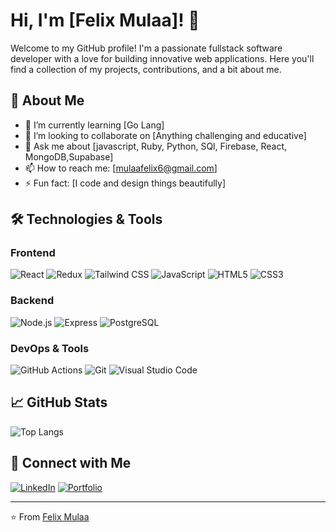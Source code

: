 # Hi, I'm [Felix Mulaa]! 👋

Welcome to my GitHub profile! I'm a passionate fullstack software developer with a love for building innovative web applications. Here you'll find a collection of my projects, contributions, and a bit about me.

## 🚀 About Me

- 🌱 I’m currently learning [Go Lang]
- 👯 I’m looking to collaborate on [Anything challenging and educative]
- 💬 Ask me about [javascript, Ruby, Python, SQl, Firebase, React, MongoDB,Supabase]
- 📫 How to reach me: [mulaafelix6@gmail.com]
- ⚡ Fun fact: [I code and design things beautifully]

## 🛠️ Technologies & Tools

### Frontend
![React](https://img.shields.io/badge/-React-61DAFB?style=flat&logo=react&logoColor=white)
![Redux](https://img.shields.io/badge/-Redux-764ABC?style=flat&logo=redux&logoColor=white)
![Tailwind CSS](https://img.shields.io/badge/-TailwindCSS-38B2AC?style=flat&logo=tailwind-css&logoColor=white)
![JavaScript](https://img.shields.io/badge/-JavaScript-F7DF1E?style=flat&logo=javascript&logoColor=white)
![HTML5](https://img.shields.io/badge/-HTML5-E34F26?style=flat&logo=html5&logoColor=white)
![CSS3](https://img.shields.io/badge/-CSS3-1572B6?style=flat&logo=css3&logoColor=white)

### Backend
![Node.js](https://img.shields.io/badge/-Node.js-339933?style=flat&logo=node.js&logoColor=white)
![Express](https://img.shields.io/badge/-Express-000000?style=flat&logo=express&logoColor=white)
![PostgreSQL](https://img.shields.io/badge/-PostgreSQL-336791?style=flat&logo=postgresql&logoColor=white)

### DevOps & Tools
![GitHub Actions](https://img.shields.io/badge/-GitHub%20Actions-2088FF?style=flat&logo=github-actions&logoColor=white)
![Git](https://img.shields.io/badge/-Git-F05032?style=flat&logo=git&logoColor=white)
![Visual Studio Code](https://img.shields.io/badge/-VS%20Code-007ACC?style=flat&logo=visual-studio-code&logoColor=white)

## 📈 GitHub Stats

![Top Langs](https://github-readme-stats.vercel.app/api/top-langs/?username=felixateya&layout=compact&theme=radical)

## 🔗 Connect with Me

[![LinkedIn](https://img.shields.io/badge/-LinkedIn-0077B5?style=flat&logo=linkedin&logoColor=white)](https://www.linkedin.com/in/felix-mulaa-b53632263)
[![Portfolio](https://img.shields.io/badge/-Portfolio-000000?style=flat&logo=vercel&logoColor=white)](https://mulaafelix.vercel.app)

---

⭐️ From [Felix Mulaa](https://github.com/felixateya)
